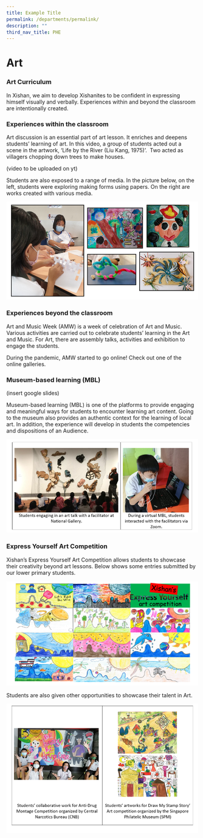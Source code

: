 ```yaml
---
title: Example Title
permalink: /departments/permalink/
description: ""
third_nav_title: PHE
---
```

# **Art**

### Art Curriculum

In Xishan, we aim to develop Xishanites to be confident in expressing himself visually and verbally. Experiences within and beyond the classroom are intentionally created.   

### Experiences within the classroom

Art discussion is an essential part of art lesson. It enriches and deepens students’ learning of art. In this video, a group of students acted out a scene in the artwork, ‘Life by the River (Liu Kang, 1975)’.  Two acted as villagers chopping down trees to make houses.

(video to be uploaded on yt)

Students are also exposed to a range of media. In the picture below, on the left, students were exploring making forms using papers. On the right are works created with various media.

![](/images/Capture6.png)

### Experiences beyond the classroom

Art and Music Week (AMW) is a week of celebration of Art and Music. Various activities are carried out to celebrate students’ learning in the Art and Music. For Art, there are assembly talks, activities and exhibition to engage the students. 

During the pandemic, AMW started to go online! Check out one of the online galleries.

### Museum-based learning (MBL)

(insert google slides)

Museum-based learning (MBL) is one of the platforms to provide engaging and meaningful ways for students to encounter learning art content. Going to the museum also provides an authentic context for the learning of local art. In addition, the experience will develop in students the competencies and dispositions of an Audience.

![](/images/Capture7.png)

### Express Yourself Art Competition

Xishan’s Express Yourself Art Competition allows students to showcase their creativity beyond art lessons. Below shows some entries submitted by our lower primary students.

![](/images/Capture8.png)

Students are also given other opportunities to showcase their talent in Art.

![](/images/Capture9.png)